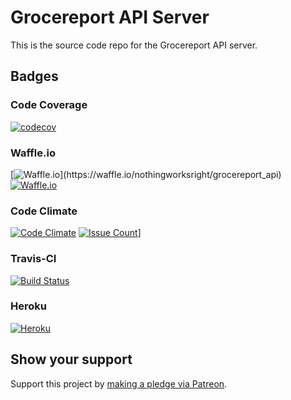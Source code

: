 # Grocereport API Server  

This is the source code repo for the Grocereport API server.  

## Badges  

### Code Coverage  

[![codecov](https://codecov.io/gh/nothingworksright/grocereport_api/branch/master/graph/badge.svg)](https://codecov.io/gh/nothingworksright/grocereport_api)  

### Waffle.io  

[![Waffle.io](https://img.shields.io/waffle/label/nothingworksright/grocereport_api/in%20progress.svg?)](https://waffle.io/nothingworksright/grocereport_api)
[![Waffle.io](https://img.shields.io/waffle/label/nothingworksright/grocereport_api.svg?colorB=0b7cbd)](https://waffle.io/nothingworksright/grocereport_api)  

### Code Climate  

[![Code Climate](https://img.shields.io/codeclimate/github/nothingworksright/grocereport_api.svg?label=code%20climate%20gpa)](https://codeclimate.com/github/nothingworksright/grocereport_api)
[![Issue Count](https://img.shields.io/codeclimate/issues/github/nothingworksright/grocereport_api.svg?label=code%20climate%20issues)](https://codeclimate.com/github/nothingworksright/grocereport_api)]  

### Travis-CI  

[![Build Status](https://img.shields.io/travis/nothingworksright/grocereport_api.svg?label=travis-ci%20build)](https://travis-ci.org/nothingworksright/grocereport_api)

### Heroku  

[![Heroku](http://heroku-badge.herokuapp.com/?app=grocereportapi&style=flat&svg=1)](https://www.heroku.com/home)  

## Show your support  

Support this project by [making a pledge via Patreon](https://www.patreon.com/jmg1138).  

